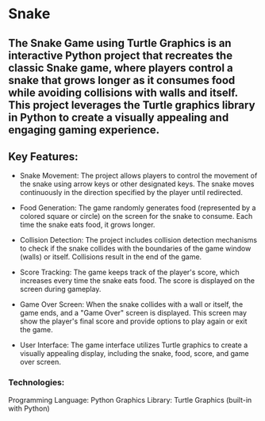 # Snake
## The Snake Game using Turtle Graphics is an interactive Python project that recreates the classic Snake game, where players control a snake that grows longer as it consumes food while avoiding collisions with walls and itself. This project leverages the Turtle graphics library in Python to create a visually appealing and engaging gaming experience.

## Key Features:

- Snake Movement: The project allows players to control the movement of the snake using arrow keys or other designated keys. The snake moves continuously in the direction specified by the player until redirected.

- Food Generation: The game randomly generates food (represented by a colored square or circle) on the screen for the snake to consume. Each time the snake eats food, it grows longer.

- Collision Detection: The project includes collision detection mechanisms to check if the snake collides with the boundaries of the game window (walls) or itself. Collisions result in the end of the game.

- Score Tracking: The game keeps track of the player's score, which increases every time the snake eats food. The score is displayed on the screen during gameplay.

- Game Over Screen: When the snake collides with a wall or itself, the game ends, and a "Game Over" screen is displayed. This screen may show the player's final score and provide options to play again or exit the game.

- User Interface: The game interface utilizes Turtle graphics to create a visually appealing display, including the snake, food, score, and game over screen.

### Technologies:

Programming Language: Python
Graphics Library: Turtle Graphics (built-in with Python)
